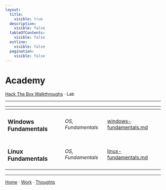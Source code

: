 ```yaml
---
layout:
  title:
    visible: true
  description:
    visible: false
  tableOfContents:
    visible: false
  outline:
    visible: false
  pagination:
    visible: false
---
```


# Academy

[Hack The Box Walkthroughs](../) ⋅ Lab

***

<table data-view="cards"><thead><tr><th></th><th></th><th data-hidden data-card-target data-type="content-ref"></th></tr></thead><tbody><tr><td><h3>Windows Fundamentals</h3></td><td><p></p><p><em>OS, Fundamentals</em></p></td><td><a href="windows-fundamentals.md">windows-fundamentals.md</a></td></tr><tr><td><h3>Linux Fundamentals</h3></td><td><p></p><p><em>OS, Fundamentals</em></p></td><td><a href="linux-fundamentals.md">linux-fundamentals.md</a></td></tr></tbody></table>

***

[Home](https://app.gitbook.com/o/0kO27okC5uVB9ALX3rho/s/036xtfEIzcEdGegONXWM/) ⋅ [Work](https://app.gitbook.com/o/0kO27okC5uVB9ALX3rho/s/WaFS755Q4sf02CxLcghQ/) ⋅ [Thoughts](https://app.gitbook.com/o/0kO27okC5uVB9ALX3rho/s/s4QQPMntQ25hmJToKSOu/)
